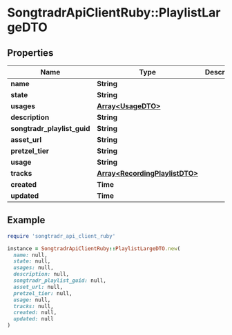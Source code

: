# SongtradrApiClientRuby::PlaylistLargeDTO

## Properties

| Name | Type | Description | Notes |
| ---- | ---- | ----------- | ----- |
| **name** | **String** |  |  |
| **state** | **String** |  | [optional] |
| **usages** | [**Array&lt;UsageDTO&gt;**](UsageDTO.md) |  | [optional] |
| **description** | **String** |  | [optional] |
| **songtradr_playlist_guid** | **String** |  | [optional] |
| **asset_url** | **String** |  | [optional] |
| **pretzel_tier** | **String** |  | [optional] |
| **usage** | **String** |  | [optional] |
| **tracks** | [**Array&lt;RecordingPlaylistDTO&gt;**](RecordingPlaylistDTO.md) |  | [optional] |
| **created** | **Time** |  | [optional] |
| **updated** | **Time** |  | [optional] |

## Example

```ruby
require 'songtradr_api_client_ruby'

instance = SongtradrApiClientRuby::PlaylistLargeDTO.new(
  name: null,
  state: null,
  usages: null,
  description: null,
  songtradr_playlist_guid: null,
  asset_url: null,
  pretzel_tier: null,
  usage: null,
  tracks: null,
  created: null,
  updated: null
)
```

